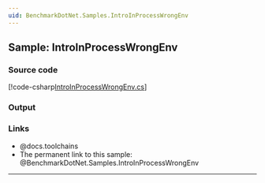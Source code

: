 ```yaml
---
uid: BenchmarkDotNet.Samples.IntroInProcessWrongEnv
---
```


## Sample: IntroInProcessWrongEnv

### Source code

[!code-csharp[IntroInProcessWrongEnv.cs](../../../samples/BenchmarkDotNet.Samples/IntroInProcessWrongEnv.cs)]

### Output


### Links

* @docs.toolchains
* The permanent link to this sample: @BenchmarkDotNet.Samples.IntroInProcessWrongEnv

---